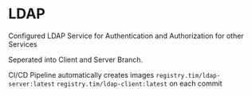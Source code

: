 # LDAP

Configured LDAP Service for Authentication and Authorization for other Services

Seperated into Client and Server Branch.

CI/CD Pipeline automatically creates images
`registry.tim/ldap-server:latest`
`registry.tim/ldap-client:latest`
on each commit

